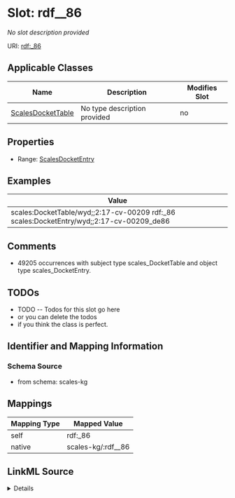 

# Slot: rdf__86


_No slot description provided_





URI: [rdf:_86](http://www.w3.org/1999/02/22-rdf-syntax-ns#_86)



<!-- no inheritance hierarchy -->





## Applicable Classes

| Name | Description | Modifies Slot |
| --- | --- | --- |
| [ScalesDocketTable](../classes/ScalesDocketTable.md) | No type description provided |  no  |







## Properties

* Range: [ScalesDocketEntry](../classes/ScalesDocketEntry.md)






## Examples

| Value |
| --- |
| scales:DocketTable/wyd;;2:17-cv-00209 rdf:_86 scales:DocketEntry/wyd;;2:17-cv-00209_de86 |

## Comments

* 49205 occurrences with subject type scales_DocketTable and object type scales_DocketEntry.

## TODOs

* TODO -- Todos for this slot go here
* or you can delete the todos
* if you think the class is perfect.

## Identifier and Mapping Information







### Schema Source


* from schema: scales-kg




## Mappings

| Mapping Type | Mapped Value |
| ---  | ---  |
| self | rdf:_86 |
| native | scales-kg/:rdf__86 |




## LinkML Source

<details>
```yaml
name: rdf__86
description: No slot description provided
todos:
- TODO -- Todos for this slot go here
- or you can delete the todos
- if you think the class is perfect.
comments:
- 49205 occurrences with subject type scales_DocketTable and object type scales_DocketEntry.
examples:
- value: scales:DocketTable/wyd;;2:17-cv-00209 rdf:_86 scales:DocketEntry/wyd;;2:17-cv-00209_de86
from_schema: scales-kg
rank: 1000
slot_uri: rdf:_86
alias: rdf__86
domain_of:
- scales_DocketTable
range: scales_DocketEntry

```
</details>